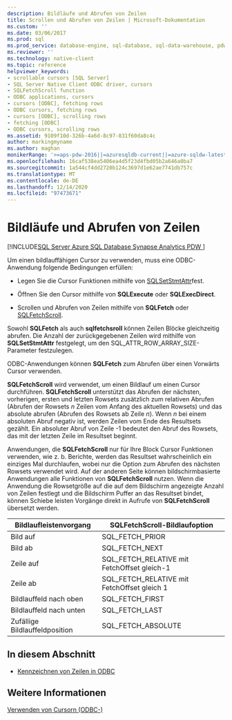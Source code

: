 ```yaml
---
description: Bildläufe und Abrufen von Zeilen
title: Scrollen und Abrufen von Zeilen | Microsoft-Dokumentation
ms.custom: ''
ms.date: 03/06/2017
ms.prod: sql
ms.prod_service: database-engine, sql-database, sql-data-warehouse, pdw
ms.reviewer: ''
ms.technology: native-client
ms.topic: reference
helpviewer_keywords:
- scrollable cursors [SQL Server]
- SQL Server Native Client ODBC driver, cursors
- SQLFetchScroll function
- ODBC applications, cursors
- cursors [ODBC], fetching rows
- ODBC cursors, fetching rows
- cursors [ODBC], scrolling rows
- fetching [ODBC]
- ODBC cursors, scrolling rows
ms.assetid: 9109f10d-326b-4a6d-8c97-831f60da8c4c
author: markingmyname
ms.author: maghan
monikerRange: '>=aps-pdw-2016||=azuresqldb-current||=azure-sqldw-latest||>=sql-server-2016||>=sql-server-linux-2017||=azuresqldb-mi-current'
ms.openlocfilehash: 16caf538ea5406ea4d5f23d4fbd05b2a646a0ba7
ms.sourcegitcommit: 1a544cf4dd2720b124c3697d1e62ae7741db757c
ms.translationtype: MT
ms.contentlocale: de-DE
ms.lasthandoff: 12/14/2020
ms.locfileid: "97473671"
---
```

# <a name="scrolling-and-fetching-rows"></a>Bildläufe und Abrufen von Zeilen
[!INCLUDE[SQL Server Azure SQL Database Synapse Analytics PDW ](../../includes/applies-to-version/sql-asdb-asdbmi-asa-pdw.md)]

  Um einen bildlauffähigen Cursor zu verwenden, muss eine ODBC-Anwendung folgende Bedingungen erfüllen:  
  
-   Legen Sie die Cursor Funktionen mithilfe von [SQLSetStmtAttr](../../relational-databases/native-client-odbc-api/sqlsetstmtattr.md)fest.  
  
-   Öffnen Sie den Cursor mithilfe von **SQLExecute** oder **SQLExecDirect**.  
  
-   Scrollen und Abrufen von Zeilen mithilfe von **SQLFetch** oder [SQLFetchScroll](../../relational-databases/native-client-odbc-api/sqlfetchscroll.md).  
  
 Sowohl **SQLFetch** als auch **sqlfetchsroll** können Zeilen Blöcke gleichzeitig abrufen. Die Anzahl der zurückgegebenen Zeilen wird mithilfe von **SQLSetStmtAttr** festgelegt, um den SQL_ATTR_ROW_ARRAY_SIZE-Parameter festzulegen.  
  
 ODBC-Anwendungen können **SQLFetch** zum Abrufen über einen Vorwärts Cursor verwenden.  
  
 **SQLFetchScroll** wird verwendet, um einen Bildlauf um einen Cursor durchführen. **SQLFetchScroll** unterstützt das Abrufen der nächsten, vorherigen, ersten und letzten Rowsets zusätzlich zum relativen Abrufen (Abrufen der Rowsets *n* Zeilen vom Anfang des aktuellen Rowsets) und das absolute abrufen (Abrufen des Rowsets ab Zeile *n*). Wenn *n* bei einem absoluten Abruf negativ ist, werden Zeilen vom Ende des Resultsets gezählt. Ein absoluter Abruf von Zeile -1 bedeutet den Abruf des Rowsets, das mit der letzten Zeile im Resultset beginnt.  
  
 Anwendungen, die **SQLFetchScroll** nur für Ihre Block Cursor Funktionen verwenden, wie z. b. Berichte, werden das Resultset wahrscheinlich ein einziges Mal durchlaufen, wobei nur die Option zum Abrufen des nächsten Rowsets verwendet wird. Auf der anderen Seite können bildschirmbasierte Anwendungen alle Funktionen von **SQLFetchScroll** nutzen. Wenn die Anwendung die Rowsetgröße auf die auf dem Bildschirm angezeigte Anzahl von Zeilen festlegt und die Bildschirm Puffer an das Resultset bindet, können Schiebe leisten Vorgänge direkt in Aufrufe von **SQLFetchScroll** übersetzt werden.  
  
|Bildlaufleistenvorgang|SQLFetchScroll-Bildlaufoption|  
|--------------------------|-------------------------------------|  
|Bild auf|SQL_FETCH_PRIOR|  
|Bild ab|SQL_FETCH_NEXT|  
|Zeile auf|SQL_FETCH_RELATIVE mit FetchOffset gleich-1|  
|Zeile ab|SQL_FETCH_RELATIVE mit FetchOffset gleich 1|  
|Bildlauffeld nach oben|SQL_FETCH_FIRST|  
|Bildlauffeld nach unten|SQL_FETCH_LAST|  
|Zufällige Bildlauffeldposition|SQL_FETCH_ABSOLUTE|  
  
## <a name="in-this-section"></a>In diesem Abschnitt  
  
-   [Kennzeichnen von Zeilen in ODBC](../../relational-databases/native-client-odbc-cursors/scrolling-and-fetching-rows-bookmarking-rows-in-odbc.md)  
  
## <a name="see-also"></a>Weitere Informationen  
 [Verwenden von Cursorn &#40;ODBC-&#41;](../../relational-databases/native-client-odbc-cursors/using-cursors-odbc.md)  
  
  
